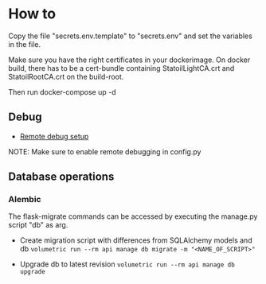 # How to
Copy the file "secrets.env.template" to "secrets.env" and set the variables in the file.

Make sure you have the right certificates in your dockerimage. 
On docker build, there has to be a cert-bundle containing StatoilLightCA.crt and StatoilRootCA.crt on the build-root.

Then run docker-compose up -d

## Debug

* [Remote debug setup](https://git.statoil.no/CRIS/cris-run/wikis/remote-debugging-in-cris-api)

NOTE: Make sure to enable remote debugging in config.py

## Database operations

### Alembic

The flask-migrate commands can be accessed by executing the manage.py script "db" as arg.

* Create migration script with differences from SQLAlchemy models and db
```volumetric run --rm api manage db migrate -m "<NAME_OF_SCRIPT>"```

* Upgrade db to latest revision
```volumetric run --rm api manage db upgrade```